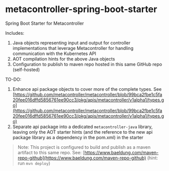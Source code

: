 # metacontroller-spring-boot-starter

Spring Boot Starter for Metacontroller

Includes:
1. Java objects representing input and output for controller implementations that leverage Metacontroller for handling communication with the Kubernetes API
2. AOT compilation hints for the above Java objects
3. Configuration to publish to maven repo hosted in this same GitHub repo (self-hosted)

TO-DO:
1. Enhance api package objects to cover more of the complete types. 
See [https://github.com/metacontroller/metacontroller/blob/99bca2fbe1c5fa20fee016dffd5856761ee90cc3/pkg/apis/metacontroller/v1alpha1/types.go](https://github.com/metacontroller/metacontroller/blob/99bca2fbe1c5fa20fee016dffd5856761ee90cc3/pkg/apis/metacontroller/v1alpha1/types.go)
2. Separate api package into a dedicated `metacontroller-java` library,
leaving only the AOT starter hints (and the reference to the new api package library
as a dependency in the pom.xml) in the starter

> Note: This project is configured to build and publish as a maven artifact to this same repo.
See: [https://www.baeldung.com/maven-repo-github](https://www.baeldung.com/maven-repo-github)
(hint: run `mvn deploy`)